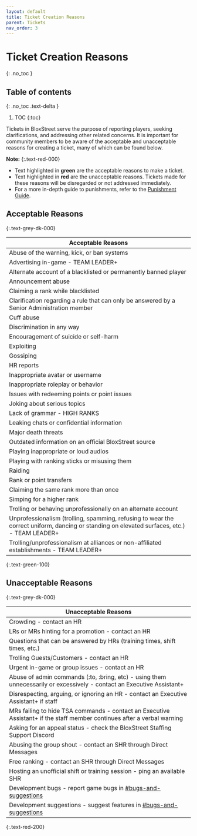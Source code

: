 ```yaml
---
layout: default
title: Ticket Creation Reasons
parent: Tickets
nav_order: 3
---
```


# Ticket Creation Reasons
{: .no_toc }

## Table of contents
{: .no_toc .text-delta }

1. TOC
{:toc}

Tickets in BloxStreet serve the purpose of reporting players, seeking clarifications, and addressing other related concerns. It is important for community members to be aware of the acceptable and unacceptable reasons for creating a ticket, many of which can be found below.

**Note:**
{:.text-red-000} 
- Text highlighted in **green** are the acceptable reasons to make a ticket.
- Text highlighted in **red** are the unacceptable reasons. Tickets made for these reasons will be disregarded or not addressed immediately.
- For a more in-depth guide to punishments, refer to the [Punishment Guide](https://support.bloxstreet.store/guides/punishment-guide.html).

## Acceptable Reasons
{:.text-grey-dk-000}

| Acceptable Reasons | 
| ------ | 
| Abuse of the warning, kick, or ban systems | 
| Advertising in-game - TEAM LEADER+ |
| Alternate account of a blacklisted or permanently banned player |
| Announcement abuse | 
| Claiming a rank while blacklisted |
| Clarification regarding a rule that can only be answered by a Senior Administration member |
| Cuff abuse | 
| Discrimination in any way |
| Encouragement of suicide or self-harm |
| Exploiting | 
| Gossiping |
| HR reports |
| Inappropriate avatar or username | 
| Inappropriate roleplay or behavior | 
| Issues with redeeming points or point issues |
| Joking about serious topics | 
| Lack of grammar - HIGH RANKS | 
| Leaking chats or confidential information |
| Major death threats | 
| Outdated information on an official BloxStreet source |
| Playing inappropriate or loud audios | 
| Playing with ranking sticks or misusing them | 
| Raiding |
| Rank or point transfers | 
| Claiming the same rank more than once |
| Simping for a higher rank | 
| Trolling or behaving unprofessionally on an alternate account |
| Unprofessionalism (trolling, spamming, refusing to wear the correct uniform, dancing or standing on elevated surfaces, etc.) - TEAM LEADER+ |
| Trolling/unprofessionalism at alliances or non-affiliated establishments - TEAM LEADER+ | 
{:.text-green-100} 

## Unacceptable Reasons 
{:.text-grey-dk-000}

| Unacceptable Reasons | 
| ------ |
| Crowding - contact an HR |
| LRs or MRs hinting for a promotion - contact an HR | 
| Questions that can be answered by HRs (training times, shift times, etc.) | 
| Trolling Guests/Customers - contact an HR |
| Urgent in-game or group issues - contact an HR | 
| Abuse of admin commands (:to, :bring, etc) - using them unnecessarily or excessively - contact an Executive Assistant+ |
| Disrespecting, arguing, or ignoring an HR - contact an Executive Assistant+ if staff |
| MRs failing to hide TSA commands - contact an Executive Assistant+ if the staff member continues after a verbal warning | 
| Asking for an appeal status - check the BloxStreet Staffing Support Discord | 
| Abusing the group shout - contact an SHR through Direct Messages |
| Free ranking - contact an SHR through Direct Messages |
| Hosting an unofficial shift or training session - ping an available SHR |
| Development bugs - report game bugs in [#bugs-and-suggestions](https://discord.com/channels/323081832071561216/1122229192520638514) |
| Development suggestions - suggest features in [#bugs-and-suggestions](https://discord.com/channels/323081832071561216/1122229192520638514) |
{:.text-red-200} 
